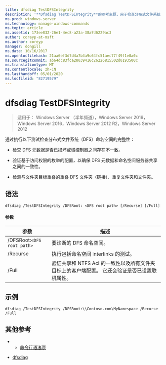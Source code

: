 ```yaml
---
title: dfsdiag TestDFSIntegrity
description: '**Dfsdiag TestDFSIntegrity**的参考主题，用于检查分布式文件系统（DFS）命名空间的完整性。'
ms.prod: windows-server
ms.technology: manage-windows-commands
ms.topic: article
ms.assetid: 173ee832-26e1-4ec8-a23a-38a7d6229ac3
author: coreyp-at-msft
ms.author: coreyp
manager: dongill
ms.date: 10/16/2017
ms.openlocfilehash: 21aa6ef3d7d4a7b4a9c64fc51aec77f49f1e0a0c
ms.sourcegitcommit: ab64dc83fca28039416c26226815502d0193500c
ms.translationtype: MT
ms.contentlocale: zh-CN
ms.lasthandoff: 05/01/2020
ms.locfileid: "82719579"
---
```

# <a name="dfsdiag-testdfsintegrity"></a>dfsdiag TestDFSIntegrity

> 适用于： Windows Server （半年频道），Windows Server 2019，Windows Server 2016，Windows Server 2012 R2，Windows Server 2012

通过执行以下测试检查分布式文件系统（DFS）命名空间的完整性：

- 检查 DFS 元数据是否已损坏或域控制器之间存在不一致。

- 验证基于访问权限的枚举的配置，以确保 DFS 元数据和命名空间服务器共享之间的一致性。

- 检测与文件夹目标重叠的重叠 DFS 文件夹（链接）、重复文件夹和文件夹。

## <a name="syntax"></a>语法

```
dfsdiag /TestDFSIntegrity /DFSRoot: <DFS root path> [/Recurse] [/Full]
```

#### <a name="parameters"></a>参数

| 参数 | 描述 |
|-------|--------|
| /DFSRoot:`<DFS root path>`| 要诊断的 DFS 命名空间。 |
| /Recurse | 执行包括命名空间 interlinks 的测试。 |
| /Full | 验证共享和 NTFS Acl 的一致性以及所有文件夹目标上的客户端配置。 它还会验证是否已设置联机属性。 |

## <a name="examples"></a>示例

```
dfsdiag /TestDFSIntegrity /DFSRoot:\\Contoso.com\MyNamespace /Recurse /Full
```

## <a name="additional-references"></a>其他参考

-   - [命令行语法项](command-line-syntax-key.md)

-   [dfsdiag](dfsdiag.md)


